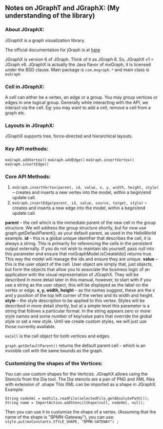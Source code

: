 ## Notes on JGraphT and JGraphX: (My understanding of the library)

### About JGraphX:
JGraphX is a graph visualization library.


The official documentation for jGraph is at [here](https://jgraph.github.io/mxgraph/docs/manual_javavis.html#1.6.1)

JGraphX is version 6 of JGraph. Think of it as JGraph 6. So, JGraphX v1 = JGraph v6.
JGraphX is actually the Java flavor of mxGraph, it is licensed under the BSD clause.
Main package is `com.mxgraph.*` and main class is `mxGraph`

### Cell in JGraphX:
A cell can either be a vertex, an edge or a group.
You may group vertices or edges in one logical group.
Generally while interacting with the API, we interact via the cell. Eg: you may want to add a cell, remove a cell from a graph etc.

### Layouts in JGraphX: 
JGraphX supports tree, force-directed and hierarchical layouts.

### Key API methods:
`mxGraph.addVertex()`
`mxGraph.addEdge()`
`mxGraph.insertVertex()`
`mxGraph.insertEdge()`

### Core API Methods:
 1. `mxGraph.insertVertex(parent, id, value, x, y, width, height, style)` – creates and inserts a new vertex into the model, within a begin/end update call.
 2. `mxGraph.insertEdge(parent, id, value, source, target, style)` – creates and inserts a new edge into the model, within a begin/end update call.

 **parent** – the cell which is the immediate parent of the new cell in the group structure. We will address the group structure shortly, but for now use graph.getDefaultParent(); as your default parent, as used in the HelloWorld example.
 **id** – this is a global unique identifier that describes the cell, it is always a string. This is primarily for referencing the cells in the persistent output externally. If you do not wish to maintain ids yourself, pass null into this parameter and ensure that mxGraphModel.isCreateIds() returns true. This way the model will manage the ids and ensure they are unique.
 **value** – this is the user object of the cell. User object are simply that, just objects, but form the objects that allow you to associate the business logic of an application with the visual representation of JGraphX. They will be described in more detail later in this manual, however, to start with if you use a string as the user object, this will be displayed as the label on the vertex or edge.
 **x, y, width, height** – as the names suggest, these are the x and y position of the top left corner of the vertex and its width and height.
 **style** – the style description to be applied to this vertex. Styles will be described in more detail shortly, but at a simple level this parameter is a string that follows a particular format. In the string appears zero or more style names and some number of key/value pairs that override the global style or set a new style. Until we create custom styles, we will just use those currently available.

`mxCell` is the cell object for both vertices and edges.

`graph.getDefaultParent()` returns the default parent cell - which is an invisible cell with the same bounds as the graph.

### Customizing the shapes of the Vertices:
You can use custom shapes for the Vertices.
JGraphX allows using the Stencils from the Dia tool.
The Dia stencils are a pair of PNG and XML files with extension of .shape
This XML can be imported as a shape in JGraphX.
Example:

`String nodeXml = mxUtils.readFile(selectedFile.getAbsolutePath());
String name = ImportAction.addStencilShape(null, nodeXml, null);`

Then you can use it to customize the shape of a vertex. (Assuming that the name of the shape is "BPMN-Gateway"), you can use:
`style.put(mxConstants.STYLE_SHAPE, "BPMN-GATEWAY") ;`

